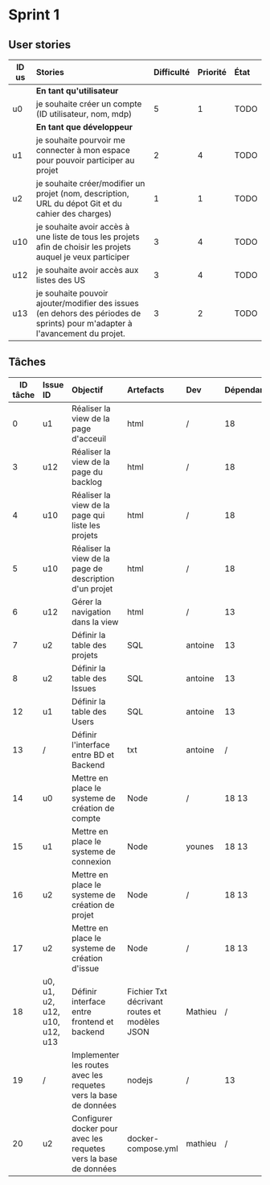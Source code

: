 # Sprint 1

## User stories

| ID us | Stories | Difficulté | Priorité | État |
|-------|:--------|:-----------|:---------|:-----|
|      | **En tant qu'utilisateur**              |
| u0   | je souhaite créer un compte (ID utilisateur, nom, mdp) |5 | 1 |TODO|
|      | **En tant que développeur**             |
| u1   | je souhaite pourvoir me connecter à mon espace pour pouvoir participer au projet | 2 | 4|TODO|
| u2   | je souhaite créer/modifier un projet (nom, description, URL du dépot Git et du cahier des charges) | 1 | 1 |TODO|
| u10  | je souhaite avoir accès à une liste de tous les projets afin de choisir les projets auquel je veux participer | 3 | 4 | TODO |
| u12  | je souhaite avoir accès aux listes des US | 3 | 4 | TODO |
| u13  | je souhaite pouvoir ajouter/modifier des issues (en dehors des périodes de sprints) pour m'adapter à l'avancement du projet. | 3 | 2 |TODO|

## Tâches

| ID tâche | Issue ID | Objectif | Artefacts | Dev | Dépendance | Coût j/h |État |
|----|:--------|:-----------|:---------|:-----|:--------|:------| :------|
| 0 | u1 | Réaliser la view de la page d'acceuil | html | / | 18 | 0.2 |TODO |
| 3 | u12 | Réaliser la view de la page du backlog | html | / | 18 | 0.2 |TODO |
| 4 | u10 | Réaliser la view de la page qui liste les projets | html | / | 18 | 0.2 |TODO |
| 5 | u10 | Réaliser la view de la page de description d'un projet| html | / | 18 | 0.2 |TODO |
| 6 | u12 | Gérer la navigation dans la view | html | / | 13 | 0.2 |TODO |
| 7 | u2  | Définir la table des projets | SQL | antoine | 13 | 0.2 |DONE |
| 8 | u2  | Définir la table des Issues | SQL | antoine | 13 | 0.2 |DONE |
| 12 | u1  | Définir la table des Users | SQL | antoine | 13 | 0.2 |DONE |
| 13 | /  | Définir l'interface entre BD et Backend | txt | antoine | / | 0.5 |DONE |
| 14 | u0 | Mettre en place le systeme de création de compte | Node | / | 18 13 | 5 |TODO |
| 15 | u1 | Mettre en place le systeme de connexion | Node | younes | 18 13 | 2 |DONE |
| 16 | u2 | Mettre en place le systeme de création de projet | Node | / |  18 13 | 2 |TODO |
| 17 | u2 | Mettre en place le systeme de création d'issue | Node | / |  18 13 | 2 |TODO |
| 18 | u0, u1, u2, u12, u10, u12, u13 | Définir interface entre frontend et backend | Fichier Txt décrivant routes et modèles JSON | Mathieu | / | 0.5 |DONE |
| 19 | / | Implementer les routes avec les requetes vers la base de données | nodejs | / | 13 | 1 | TODO|
| 20 | u2 | Configurer docker pour avec les requetes vers la base de données | docker-compose.yml | mathieu | / | 1 | DONE|
